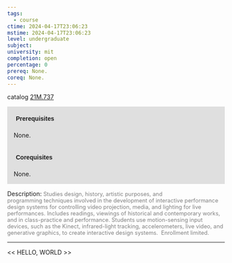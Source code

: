 ```yaml
---
tags:
  - course
ctime: 2024-04-17T23:06:23
mstime: 2024-04-17T23:06:23
level: undergraduate
subject: 
university: mit
completion: open
percentage: 0
prereq: None.
coreq: None.
---
```


catalog [21M.737](http://student.mit.edu/catalog/m21Mb.html#21M.737)

<span style="display: block; padding: 15px; background-color: rgb(100, 100, 100, 0.2);"><font id="m_prereq2613_0" style="display: block; font-family: Arial, sans-serif; font-weight: bold; padding: 5px">Prerequisites</font><br><span id="prereq2613_0">None.</span></span>
<span style="display: block; padding: 15px; background-color: rgb(100, 100, 100, 0.2);"><font id="m_coreq2613_0" style="display: block; font-family: Arial, sans-serif; font-weight: bold; padding: 5px">Corequisites</font><br><span id="coreq2613_0">None.</span></span>

<font style="">Description:</font>
<font style="color: grey; font-size: 0.8rem;">Studies design, history, artistic purposes, and programming techniques involved in the development of interactive performance design systems for controlling video projection, media, and lighting for live performances. Includes readings, viewings of historical and contemporary works, and in class-practice and performance. Students use motion-sensing input devices, such as the Kinect, infrared-light tracking, accelerometers, live video, and generative graphics, to create interactive design systems.  Enrollment limited.</font>



---

<< HELLO, WORLD >>
